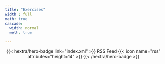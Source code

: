```yaml
---
title: "Exercises"
width : full
math: true
cascade:
  width: normal
  math: true
  
---
```


<div style="text-align: center; margin-top: 1em;">
{{< hextra/hero-badge link="index.xml" >}}
  <span>RSS Feed</span>
  {{< icon name="rss" attributes="height=14" >}}
{{< /hextra/hero-badge >}}
</div>
